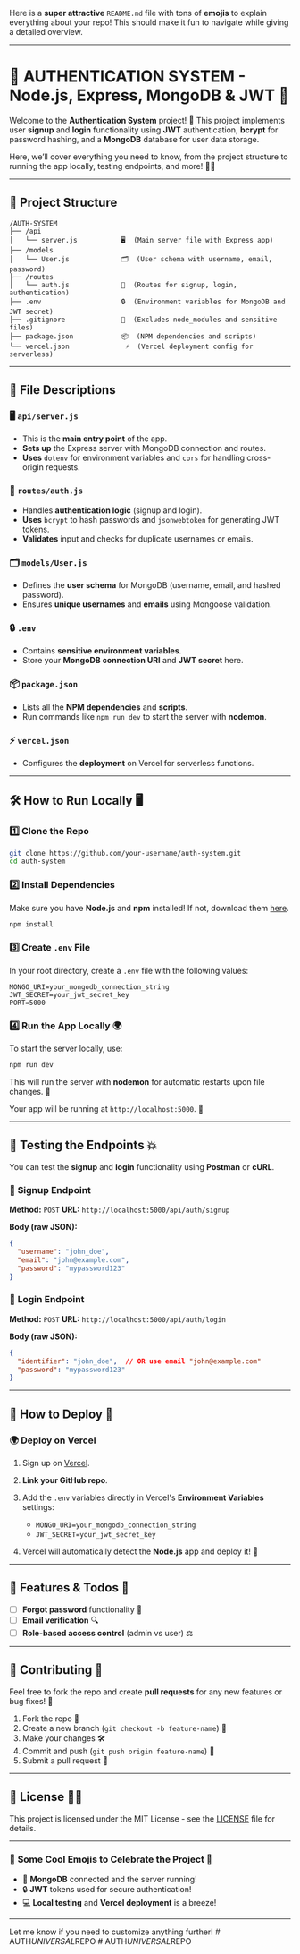 Here is a **super attractive** `README.md` file with tons of **emojis** to explain everything about your repo! This should make it fun to navigate while giving a detailed overview.

---

# 🚀 **AUTHENTICATION SYSTEM - Node.js, Express, MongoDB & JWT** 🔐

Welcome to the **Authentication System** project! 🎉 This project implements user **signup** and **login** functionality using **JWT** authentication, **bcrypt** for password hashing, and a **MongoDB** database for user data storage.

Here, we’ll cover everything you need to know, from the project structure to running the app locally, testing endpoints, and more! 📝💡

---

## 📂 **Project Structure**

```
/AUTH-SYSTEM
├── /api
│   └── server.js           🖥️  (Main server file with Express app)
├── /models
│   └── User.js             🗂️  (User schema with username, email, password)
├── /routes
│   └── auth.js             🔑  (Routes for signup, login, authentication)
├── .env                    🔒  (Environment variables for MongoDB and JWT secret)
├── .gitignore              🚫  (Excludes node_modules and sensitive files)
├── package.json            📦  (NPM dependencies and scripts)
└── vercel.json              ⚡  (Vercel deployment config for serverless)
```

---

## 📝 **File Descriptions**

### 🖥️ `api/server.js`

* This is the **main entry point** of the app.
* **Sets up** the Express server with MongoDB connection and routes.
* **Uses** `dotenv` for environment variables and `cors` for handling cross-origin requests.

### 🔑 `routes/auth.js`

* Handles **authentication logic** (signup and login).
* **Uses** `bcrypt` to hash passwords and `jsonwebtoken` for generating JWT tokens.
* **Validates** input and checks for duplicate usernames or emails.

### 🗂️ `models/User.js`

* Defines the **user schema** for MongoDB (username, email, and hashed password).
* Ensures **unique usernames** and **emails** using Mongoose validation.

### 🔒 `.env`

* Contains **sensitive environment variables**.
* Store your **MongoDB connection URI** and **JWT secret** here.

### 📦 `package.json`

* Lists all the **NPM dependencies** and **scripts**.
* Run commands like `npm run dev` to start the server with **nodemon**.

### ⚡ `vercel.json`

* Configures the **deployment** on Vercel for serverless functions.

---

## 🛠️ **How to Run Locally** 🖥️

### 1️⃣ **Clone the Repo**

```bash
git clone https://github.com/your-username/auth-system.git
cd auth-system
```

### 2️⃣ **Install Dependencies**

Make sure you have **Node.js** and **npm** installed! If not, download them [here](https://nodejs.org/).

```bash
npm install
```

### 3️⃣ **Create `.env` File**

In your root directory, create a `.env` file with the following values:

```env
MONGO_URI=your_mongodb_connection_string
JWT_SECRET=your_jwt_secret_key
PORT=5000
```

### 4️⃣ **Run the App Locally** 🌍

To start the server locally, use:

```bash
npm run dev
```

This will run the server with **nodemon** for automatic restarts upon file changes. 🌱

Your app will be running at `http://localhost:5000`. 🎉

---

## 🔌 **Testing the Endpoints** 💥

You can test the **signup** and **login** functionality using **Postman** or **cURL**.

### 📝 **Signup Endpoint**

**Method:** `POST`
**URL:** `http://localhost:5000/api/auth/signup`

**Body (raw JSON):**

```json
{
  "username": "john_doe",
  "email": "john@example.com",
  "password": "mypassword123"
}
```

### 🔑 **Login Endpoint**

**Method:** `POST`
**URL:** `http://localhost:5000/api/auth/login`

**Body (raw JSON):**

```json
{
  "identifier": "john_doe",  // OR use email "john@example.com"
  "password": "mypassword123"
}
```

---

## 🏁 **How to Deploy** 🚀

### 🌍 **Deploy on Vercel**

1. Sign up on [Vercel](https://vercel.com/).

2. **Link your GitHub repo**.

3. Add the `.env` variables directly in Vercel's **Environment Variables** settings:

   * `MONGO_URI=your_mongodb_connection_string`
   * `JWT_SECRET=your_jwt_secret_key`

4. Vercel will automatically detect the **Node.js** app and deploy it! 🎉

---

## 🚧 **Features & Todos** 📝

* [ ] **Forgot password** functionality 🔑
* [ ] **Email verification** 🔍
* [ ] **Role-based access control** (admin vs user) ⚖️

---

## 💬 **Contributing** 🤝

Feel free to fork the repo and create **pull requests** for any new features or bug fixes! 🚀

1. Fork the repo 🍴
2. Create a new branch (`git checkout -b feature-name`) 🌱
3. Make your changes 🛠️
4. Commit and push (`git push origin feature-name`) 🚀
5. Submit a pull request 🙌

---

## 📜 **License** 🧑‍⚖️

This project is licensed under the MIT License - see the [LICENSE](LICENSE) file for details.

---

### 📌 **Some Cool Emojis to Celebrate the Project** 🎉

* 🚀 **MongoDB** connected and the server running!
* 🔒 **JWT** tokens used for secure authentication!
* 💻 **Local testing** and **Vercel deployment** is a breeze!

---

Let me know if you need to customize anything further!
#   A U T H _ U N I V E R S A L _ R E P O  
 #   A U T H _ U N I V E R S A L _ R E P O  
 